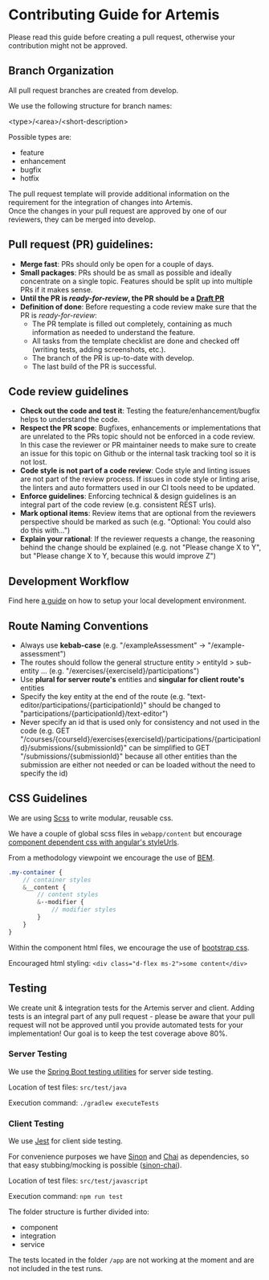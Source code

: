 # Contributing Guide for Artemis

Please read this guide before creating a pull request, otherwise your contribution might not be approved.

## Branch Organization

All pull request branches are created from develop.

We use the following structure for branch names:

\<type\>/\<area\>/\<short-description\>

Possible types are:

- feature
- enhancement
- bugfix
- hotfix

The pull request template will provide additional information on the requirement for the integration of changes into Artemis.  
Once the changes in your pull request are approved by one of our reviewers, they can be merged into develop.

## Pull request (PR) guidelines:

- **Merge fast**: PRs should only be open for a couple of days.
- **Small packages**: PRs should be as small as possible and ideally concentrate on a single topic. Features should be split up into multiple PRs if it makes sense.
- **Until the PR is _ready-for-review_, the PR should be a [Draft PR](https://help.github.com/en/github/collaborating-with-issues-and-pull-requests/about-pull-requests#draft-pull-requests)**
- **Definition of done**: Before requesting a code review make sure that the PR is _ready-for-review_:
  - The PR template is filled out completely, containing as much information as needed to understand the feature.
  - All tasks from the template checklist are done and checked off (writing tests, adding screenshots, etc.).
  - The branch of the PR is up-to-date with develop.
  - The last build of the PR is successful.

## Code review guidelines

- **Check out the code and test it**: Testing the feature/enhancement/bugfix helps to understand the code.
- **Respect the PR scope**: Bugfixes, enhancements or implementations that are unrelated to the PRs topic should not be enforced in a code review. 
In this case the reviewer or PR maintainer needs to make sure to create an issue for this topic on Github or the internal task tracking tool so it is not lost.
- **Code style is not part of a code review**: Code style and linting issues are not part of the review process. If issues in code style or linting arise, the linters and auto formatters used in our CI tools need to be updated.
- **Enforce guidelines**: Enforcing technical & design guidelines is an integral part of the code review (e.g. consistent REST urls).
- **Mark optional items**: Review items that are optional from the reviewers perspective should be marked as such (e.g. "Optional: You could also do this with...")
- **Explain your rational**: If the reviewer requests a change, the reasoning behind the change should be explained (e.g. not "Please change X to Y", but "Please change X to Y, because this would improve Z")

## Development Workflow

Find here [a guide](docs/dev/setup.rst) on how to setup your local development environment.

## Route Naming Conventions

- Always use **kebab-case** (e.g. "/exampleAssessment" → "/example-assessment")
- The routes should follow the general structure entity > entityId > sub-entity ... (e.g. "/exercises/{exerciseId}/participations")
- Use **plural for server route's** entities and **singular for client route's** entities
- Specify the key entity at the end of the route (e.g. "text-editor/participations/{participationId}" should be changed to "participations/{participationId}/text-editor")
- Never specify an id that is used only for consistency and not used in the code (e.g. GET "/courses/{courseId}/exercises{exerciseId}/participations/{participationId}/submissions/{submissionId}" can be simplified to GET "/submissions/{submissionId}" because all other entities than the submission are either not needed or can be loaded without the need to specify the id)

## CSS Guidelines

We are using [Scss](https://sass-lang.com) to write modular, reusable css.

We have a couple of global scss files in `webapp/content` but encourage [component dependent css with angular's styleUrls](https://angular.io/guide/component-styles).

From a methodology viewpoint we encourage the use of [BEM](http://getbem.com/introduction/).
```scss
.my-container {
    // container styles
    &__content {
        // content styles
        &--modifier {
            // modifier styles
        }
    }
}
```

Within the component html files, we encourage the use of [bootstrap css](https://getbootstrap.com/).

Encouraged html styling:
`<div class="d-flex ms-2">some content</div>`

## Testing

We create unit & integration tests for the Artemis server and client.
Adding tests is an integral part of any pull request - please be aware that your pull request will not be approved until you provide automated tests for your implementation!
Our goal is to keep the test coverage above 80%.

### Server Testing

We use the [Spring Boot testing utilities](https://docs.spring.io/spring-boot/docs/current/reference/html/boot-features-testing.html) for server side testing.

Location of test files: `src/test/java`

Execution command:      `./gradlew executeTests`

### Client Testing

We use [Jest](https://jestjs.io/) for client side testing.

For convenience purposes we have [Sinon](https://sinonjs.org/) and [Chai](https://www.chaijs.com/) as dependencies, so that easy stubbing/mocking is possible ([sinon-chai](https://github.com/domenic/sinon-chai)).

Location of test files: `src/test/javascript`

Execution command:      `npm run test`

The folder structure is further divided into:

- component
- integration
- service

The tests located in the folder `/app` are not working at the moment and are not included in the test runs.
